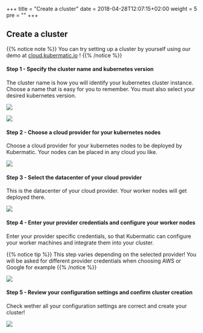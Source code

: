 +++
title = "Create a cluster"
date = 2018-04-28T12:07:15+02:00
weight = 5
pre = "<b></b>"
+++

## Create a cluster

{{% notice note %}}
You can try setting up a cluster by yourself using our demo at [cloud.kubermatic.io](https://cloud.kubermatic.io) !
{{% /notice %}}

#### Step 1 - Specify the cluster name and kubernetes version

The cluster name is how you will identify your kubernetes cluster instance. Choose a name that is easy for you to remember. You must also select your desired kubernetes version.

![](/img/getting_started/create_cluster/kubermatic_00.png)

![](/img/getting_started/create_cluster/kubermatic_01.png)

#### Step 2 - Choose a cloud provider for your kubernetes nodes

Choose a cloud provider for your kubernetes nodes to be deployed by Kubermatic. Your nodes can be placed in any cloud you like.

![](/img/getting_started/create_cluster/kubermatic_02.png)

#### Step 3 - Select the datacenter of your cloud provider

This is the datacenter of your cloud provider. Your worker nodes will get deployed there.

![](/img/getting_started/create_cluster/kubermatic_03.png)

#### Step 4 - Enter your provider credentials and configure your worker nodes

Enter your provider specific credentials, so that Kubermatic can configure your worker machines and integrate them into your cluster.

{{% notice tip %}}
This step varies depending on the selected provider! You will be asked for different provider credentials when choosing AWS or Google for example
{{% /notice %}}

![](/img/getting_started/create_cluster/kubermatic_04.png)

#### Step 5 - Review your configuration settings and confirm cluster creation

Check wether all your configuration settings are correct and create your cluster!

![](/img/getting_started/create_cluster/kubermatic_05.png)
